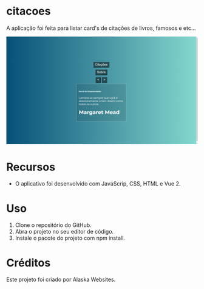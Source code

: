 # citacoes

A aplicação foi feita para listar card's de citações de livros, famosos e etc...

<img src="./src/assets/img/design.png" alt="citacoes">

# Recursos

* O aplicativo foi desenvolvido com JavaScrip, CSS, HTML e Vue 2.

# Uso

1. Clone o repositório do GitHub.
2. Abra o projeto no seu editor de código.
3. Instale o pacote do projeto com npm install.

# Créditos

Este projeto foi criado por Alaska Websites.